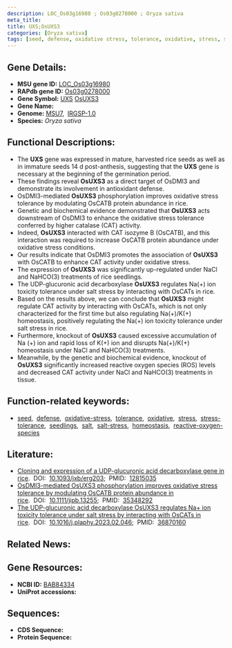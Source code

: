 ```yaml
---
description: LOC_Os03g16980 ; Os03g0278000 ; Oryza sativa
meta_title:
title: UXS;OsUXS3
categories: [Oryza sativa]
tags: [seed, defense, oxidative stress, tolerance, oxidative, stress, stress tolerance, seedlings, salt, salt stress, homeostasis, reactive oxygen species]
---
```


## Gene Details:
- **MSU gene ID:** [LOC_Os03g16980](http://rice.uga.edu/cgi-bin/ORF_infopage.cgi?orf=LOC_Os03g16980)  
- **RAPdb gene ID:** [Os03g0278000](https://rapdb.dna.affrc.go.jp/locus/?name=Os03g0278000)  
- **Gene Symbol:** <u>UXS</u>&nbsp;<u>OsUXS3</u>
- **Gene Name:**
- **Genome:**  [MSU7](http://rice.uga.edu/),&nbsp;&nbsp;[IRGSP-1.0](https://rapdb.dna.affrc.go.jp/download/irgsp1.html)
- **Species:** *Oryza sativa*

## Functional Descriptions:
   - The **UXS** gene was expressed in mature, harvested rice seeds as well as in immature seeds 14 d post-anthesis, suggesting that the **UXS** gene is necessary at the beginning of the germination period.
   - These findings reveal **OsUXS3** as a direct target of OsDMI3 and demonstrate its involvement in antioxidant defense.
   - OsDMI3-mediated **OsUXS3** phosphorylation improves oxidative stress tolerance by modulating OsCATB protein abundance in rice.
   - Genetic and biochemical evidence demonstrated that **OsUXS3** acts downstream of OsDMI3 to enhance the oxidative stress tolerance conferred by higher catalase (CAT) activity.
   - Indeed, **OsUXS3** interacted with CAT isozyme B (OsCATB), and this interaction was required to increase OsCATB protein abundance under oxidative stress conditions.
   - Our results indicate that OsDMI3 promotes the association of **OsUXS3** with OsCATB to enhance CAT activity under oxidative stress.
   - The expression of **OsUXS3** was significantly up-regulated under NaCl and NaHCO(3) treatments of rice seedlings.
   - The UDP-glucuronic acid decarboxylase **OsUXS3** regulates Na(+) ion toxicity tolerance under salt stress by interacting with OsCATs in rice.
   - Based on the results above, we can conclude that **OsUXS3** might regulate CAT activity by interacting with OsCATs, which is not only characterized for the first time but also regulating Na(+)/K(+) homeostasis, positively regulating the Na(+) ion toxicity tolerance under salt stress in rice.
   - Furthermore, knockout of **OsUXS3** caused excessive accumulation of Na (+) ion and rapid loss of K(+) ion and disrupts Na(+)/K(+) homeostasis under NaCl and NaHCO(3) treatments.
   - Meanwhile, by the genetic and biochemical evidence, knockout of **OsUXS3** significantly increased reactive oxygen species (ROS) levels and decreased CAT activity under NaCl and NaHCO(3) treatments in tissue.

## Function-related keywords:
   - [seed](/tags/seed/),&nbsp;&nbsp;[defense](/tags/defense/),&nbsp;&nbsp;[oxidative-stress](/tags/oxidative-stress/),&nbsp;&nbsp;[tolerance](/tags/tolerance/),&nbsp;&nbsp;[oxidative](/tags/oxidative/),&nbsp;&nbsp;[stress](/tags/stress/),&nbsp;&nbsp;[stress-tolerance](/tags/stress-tolerance/),&nbsp;&nbsp;[seedlings](/tags/seedlings/),&nbsp;&nbsp;[salt](/tags/salt/),&nbsp;&nbsp;[salt-stress](/tags/salt-stress/),&nbsp;&nbsp;[homeostasis](/tags/homeostasis/),&nbsp;&nbsp;[reactive-oxygen-species](/tags/reactive-oxygen-species/)

## Literature:
   - [Cloning and expression of a UDP-glucuronic acid decarboxylase gene in rice](https://www.doi.org/10.1093/jxb/erg203).&nbsp;&nbsp;DOI:&nbsp;&nbsp;[10.1093/jxb/erg203](https://www.doi.org/10.1093/jxb/erg203);&nbsp;&nbsp;PMID:&nbsp;&nbsp;[12815035](https://pubmed.ncbi.nlm.nih.gov/12815035/)
   - [OsDMI3-mediated OsUXS3 phosphorylation improves oxidative stress tolerance by modulating OsCATB protein abundance in rice](https://www.doi.org/10.1111/jipb.13255).&nbsp;&nbsp;DOI:&nbsp;&nbsp;[10.1111/jipb.13255](https://www.doi.org/10.1111/jipb.13255);&nbsp;&nbsp;PMID:&nbsp;&nbsp;[35348292](https://pubmed.ncbi.nlm.nih.gov/35348292/)
   - [The UDP-glucuronic acid decarboxylase OsUXS3 regulates Na+ ion toxicity tolerance under salt stress by interacting with OsCATs in rice](https://www.doi.org/10.1016/j.plaphy.2023.02.046).&nbsp;&nbsp;DOI:&nbsp;&nbsp;[10.1016/j.plaphy.2023.02.046](https://www.doi.org/10.1016/j.plaphy.2023.02.046);&nbsp;&nbsp;PMID:&nbsp;&nbsp;[36870160](https://pubmed.ncbi.nlm.nih.gov/36870160/)

## Related News:

## Gene Resources:
- **NCBI ID:**  [BAB84334](http://www.ncbi.nlm.nih.gov/nuccore/BAB84334)
- **UniProt accessions:** [](https://www.uniprot.org/uniprotkb//entry)

## Sequences:
- **CDS Sequence:**
- **Protein Sequence:**
